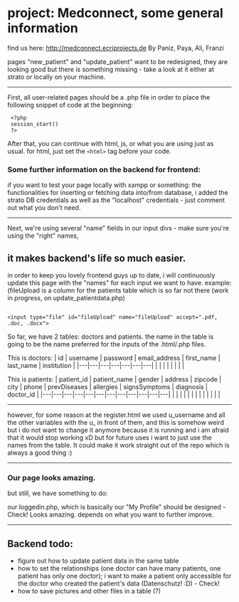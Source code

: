 # project: Medconnect, some general information 
find us here: http://medconnect.ecriprojects.de
By Paniz, Paya, Ali, Franzi

pages "new_patient" and "update_patient" want to be redesigned, they are looking good but there is something missing - take a look at it either at strato or locally on your machine.

---------

First, all user-related pages should be a .php file in order to place the following snippet of code at the beginning:
 ```
  <?php 
  session_start() 
  ?>
```

After that, you can continue with html, js, or what you are using just as usual.
for html, just set the `<html>` tag before your code.

### Some further information on the backend for frontend:
if you want to test your page locally with xampp or something:
the functionalities for inserting or fetching data into/from database, i added the strato DB credentials as well as the "localhost" credentials - just comment out what you don't need.

-------

Next, we're using several "name" fields in our input divs - make sure you're using the "right" names, 
## it makes backend's life so much easier.

in order to keep you lovely frontend guys up to date, i will continuously update this page with the "names" for each input we want to have.
example: (fileUpload is a column for the patients table which is so far not there (work in progress, on update_patientdata.php)
```

<input type="file" id="fileUpload" name="fileUpload" accept=".pdf, .doc, .docx">

```
So far, we have 2 tables: doctors and patients. the name in the table is going to be the name preferred for the inputs of the .html/.php files.

This is doctors:
|  id |  username | password  | email_address  | first_name  | last_name  | institution  |
|---|---|---|---|---|---|---|
|   |   |   |   |   |   |   |

This is patients:
|  patient_id | patient_name  | gender  | address  | zipcode  | city  | phone  | prevDiseases  | allergies  |  signsSymptoms |  diagnosis |  doctor_id | 
|---|---|---|---|---|---|---|---|---|---|---|---|
|   |   |   |   |   |   |   |   |   |   |   |   |

-------

however, for some reason at the register.html we used u_username and all the other variables with the u_ in front of them, and this is somehow weird but i do not want to change it anymore because it is running and i am afraid that it would stop working xD but for future uses i want to just use the names from the table. It could make it work straight out of the repo which is always a good thing :)

----------

### Our page looks amazing.
but still, we have something to do:

our loggedin.php, which is basically our "My Profile" should be designed -  Check! Looks amazing. depends on what you want to further improve.


----------------------

## Backend todo:
- figure out how to update patient data in the same table
- how to set the relationships (one doctor can have many patients, one patient has only one doctor); i want to make a patient only accessible for the doctor who created the patient's data (Datenschutz! :D) - Check!
- how to save pictures and other files in a table (?)
